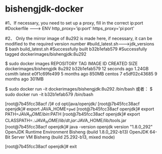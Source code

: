 # bishengjdk-docker
#1、If necessary, you need to set up a proxy, fill in the correct ip:port
#Dockerfile ---> ENV http_proxy='ip:port' https_proxy='pi:port'

#2、 Only the mirror image of 8u292 is made here, if necessary, it can be modified to the required version number
#build_latest.sh--->jdk_versions
$ bash build_latest.sh
#Successfully built b32b1efab579
#Successfully tagged dockerimages/bishengjdk:8u292

$ sudo docker images
REPOSITORY                TAG                 IMAGE ID            CREATED             SIZE
dockerimages/bishengjdk   8u292               b32b1efab579        12 seconds ago      1.24GB
csmith                    latest              e0f1c69fe499        5 months ago        850MB
centos                    7                   e5df02c43685        9 months ago        301MB

$ sudo docker run -it dockerimages/bishengjdk:8u292 /bin/bash
或者：
$ sudo docker run -it b32b1efab579 /bin/bash

[root@7b45fcc38acf /]# cd opt/java/openjdk/
[root@7b45fcc38acf openjdk]# export JAVA_HOME=`pwd`
[root@7b45fcc38acf openjdk]# export PATH=$JAVA_HOME/bin:$PATH
[root@7b45fcc38acf openjdk]# export CLASSPATH=.:$JAVA_HOME/lib/dt.jar:$JAVA_HOME/lib/tools.jar
[root@7b45fcc38acf openjdk]# java -version
openjdk version "1.8.0_292"
OpenJDK Runtime Environment Bisheng (build 1.8.0_292-b13)
OpenJDK 64-Bit Server VM Bisheng (build 25.292-b13, mixed mode)

[root@7b45fcc38acf openjdk]# exit
